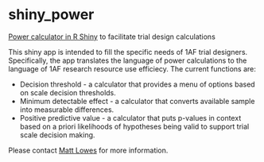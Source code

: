 # shiny_power
[Power calculator in R Shiny](https://oneacrefund.shinyapps.io/shiny_power/) to facilitate trial design calculations

This shiny app is intended to fill the specific needs of 1AF trial designers. Specifically, the app translates the language of power calculations to the language of 1AF research resource use efficiecy. The current functions are:

* Decision threshold - a calculator that provides a menu of options based on scale decision thresholds. 
* Minimum detectable effect - a calculator that converts available sample into measurable differences.
* Positive predictive value - a calculator that puts p-values in context based on a priori likelihoods of hypotheses being valid to support trial scale decision making.

Please contact [Matt Lowes](mailto:matt.lowes@oneacrefund.org) for more information.

